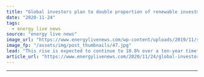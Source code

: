 ```yaml
---
title: "Global investors plan to double proportion of renewable investments in next five years"
date: "2020-11-24"
tags: 
  - energy live news
source: "energy live news"
image_url: "https://www.energylivenews.com/wp-content/uploads/2019/11/shutterstock_462531919-1.jpg"
image_fp: "/assets/img/post_thumbnails/47.jpg"
lead: "This rise is expected to continue to 10.8% over a ten-year timeframe as global climate action continues to ramp up on the road to reaching net zero by 2050"
article_url: "https://www.energylivenews.com/2020/11/24/global-investors-plan-to-double-proportion-of-renewable-investments-in-next-five-years/"
---
```


---
